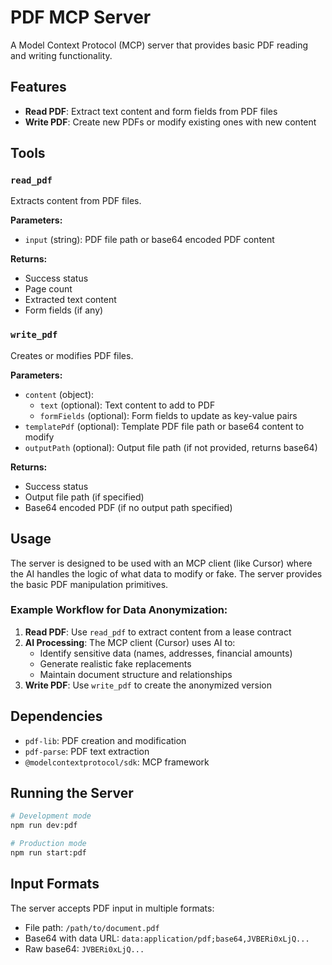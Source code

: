 # PDF MCP Server

A Model Context Protocol (MCP) server that provides basic PDF reading and writing functionality.

## Features

- **Read PDF**: Extract text content and form fields from PDF files
- **Write PDF**: Create new PDFs or modify existing ones with new content

## Tools

### `read_pdf`

Extracts content from PDF files.

**Parameters:**

- `input` (string): PDF file path or base64 encoded PDF content

**Returns:**

- Success status
- Page count
- Extracted text content
- Form fields (if any)

### `write_pdf`

Creates or modifies PDF files.

**Parameters:**

- `content` (object):
  - `text` (optional): Text content to add to PDF
  - `formFields` (optional): Form fields to update as key-value pairs
- `templatePdf` (optional): Template PDF file path or base64 content to modify
- `outputPath` (optional): Output file path (if not provided, returns base64)

**Returns:**

- Success status
- Output file path (if specified)
- Base64 encoded PDF (if no output path specified)

## Usage

The server is designed to be used with an MCP client (like Cursor) where the AI handles the logic of what data to modify or fake. The server provides the basic PDF manipulation primitives.

### Example Workflow for Data Anonymization:

1. **Read PDF**: Use `read_pdf` to extract content from a lease contract
2. **AI Processing**: The MCP client (Cursor) uses AI to:
   - Identify sensitive data (names, addresses, financial amounts)
   - Generate realistic fake replacements
   - Maintain document structure and relationships
3. **Write PDF**: Use `write_pdf` to create the anonymized version

## Dependencies

- `pdf-lib`: PDF creation and modification
- `pdf-parse`: PDF text extraction
- `@modelcontextprotocol/sdk`: MCP framework

## Running the Server

```bash
# Development mode
npm run dev:pdf

# Production mode
npm run start:pdf
```

## Input Formats

The server accepts PDF input in multiple formats:

- File path: `/path/to/document.pdf`
- Base64 with data URL: `data:application/pdf;base64,JVBERi0xLjQ...`
- Raw base64: `JVBERi0xLjQ...`
